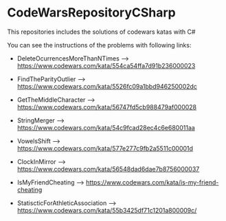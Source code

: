 # CodeWarsRepositoryCSharp
This repositories includes the solutions of codewars katas with C#

You can see the instructions of the problems with following links:

  * DeleteOcurrencesMoreThanNTimes --> https://www.codewars.com/kata/554ca54ffa7d91b236000023

  * FindTheParityOutlier --> https://www.codewars.com/kata/5526fc09a1bbd946250002dc
  
  * GetTheMiddleCharacter --> https://www.codewars.com/kata/56747fd5cb988479af000028
  
  * StringMerger --> https://www.codewars.com/kata/54c9fcad28ec4c6e680011aa
  
  * VowelsShift --> https://www.codewars.com/kata/577e277c9fb2a5511c00001d

  * ClockInMirror --> https://www.codewars.com/kata/56548dad6dae7b8756000037
  
  * IsMyFriendCheating --> https://www.codewars.com/kata/is-my-friend-cheating
  
  * StatiscticForAthleticAssociation --> https://www.codewars.com/kata/55b3425df71c1201a800009c/
